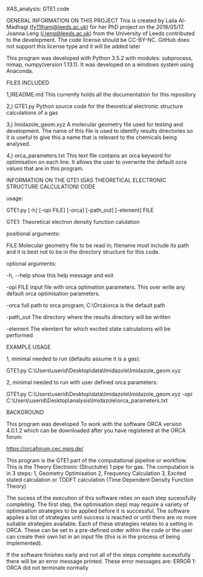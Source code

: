 XAS_analysis: GTE1 code

GENERAL INFORMATION ON THIS PROJECT
This is created by Laila Al-Madhagi (fy11lham@leeds.ac.uk) for her PhD project on the 2018/05/17. Joanna Leng (j.leng@leeds.ac.uk) from the University of Leeds contributed to the development. The code license should be CC-BY-NC. GitHub does not support this license type and it will be added later

This program was developed with Python 3.5.2 with modules: subprocess, mmap, numpy(version 1.13.1). It was developed on a windows system using Anaconda.


FILES INCLUDED 

1,)README.md			This currently holds all the documentation for
						this repository

2,) GTE1.py  			Python source code for the theoretical
						electronic structure calculations of a gas
						
3,) Imidazole_geom.xyz	A molecular geometry file used for testing 
						and development. The name of this file is used to identify results directories so it is useful to give this a name that is relevant to the chemicals being analysed.
						
4,) orca_parameters.txt This text file contains an orca keyword for
						optimisation on each line. It allows the user to overwrite the default ocra values that are in this program.


						
INFORMATION ON THE GTE1 (GAS THEORETICAL ELECTRONIC STRUCTURE CALCULATION) CODE

usage: 

GTE1.py [-h] [-opi FILE] [-orca] [-path_out] [-element] FILE


GTE1: Theoretical electron density function calulation

positional arguments:

  FILE                Molecular geometry file to be read in; filename must include
                      its path and it is best not to be in the directory structure for this code.

optional arguments:

  -h, --help          	show this help message and exit
  
					  
  -opi FILE           	input file with orca optimation parameters. This over
						write any default orca optimisation parameters.
					  
  -orca 	          	full path to orca program; C:\Orca\orca is the
						default path
					
  -path_out				The directory where the results directory will be 
						written

  -element				The elemtent for which excited state calculations 
						will be performed
	

EXAMPLE USAGE

1, minimal needed to run (defaults assume it is a gas):

GTE1.py C:\Users\userid\Desktop\data\Imidazole\Imidazole_geom.xyz

2, minimal needed to run with user defined orca parameters:

GTE1.py C:\Users\userid\Desktop\data\Imidazole\Imidazole_geom.xyz -opi C:\Users\userid\Desktop\analysis\Imidazole\orca_parameters.txt


BACKGROUND

This program was developed To work with the software ORCA version 4.0.1.2 which can be downloaded after you have registered at the ORCA forum:

https://orcaforum.cec.mpg.de/


This program is the GTE1 part of the computational pipeline or workflow. This is the Theory Electronic (Structutre) 1 pipe for gas. The computation is in 3 steps:
1, Geometry Optimisation 2, Frequency Calculation 3, Excited stated calculation or TDDFT calculation (Time Dependent Density Function Theory)

The sucess of the execution of this software relies on each step sucessfully completing. The first step, the optimisation step) may require a variety of optimisation strategies to be applied before it is successful. The software applies a list of strategies until success is reached or until there are no more suitable strategies available. Each of these strategies relates to a setting in ORCA. These can be set in a pre-defined order within the code or the user can create their own list in an input file (this is in the process of being implemented).

If the software finishes early and not all of the steps complete sucessfully there will be an error message printed. These error messages are:
ERROR 1: ORCA did not terminate normally
